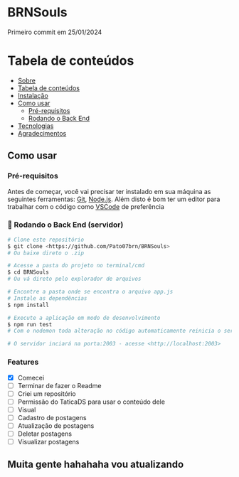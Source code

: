 ﻿# BRNSouls

Primeiro commit em 25/01/2024

Tabela de conteúdos
=================
<!--ts-->
   * [Sobre](#Sobre)
   * [Tabela de conteúdos](#tabela-de-conteudo)
   * [Instalação](#instalacao)
   * [Como usar](#como-usar)
      * [Pré-requisitos](#pre-requisitos)
      * [Rodando o Back End](#Servidor)
   * [Tecnologias](#tecnologias)
   * [Agradecimentos](#agradecimentos)
<!--te-->


## Como usar
### Pré-requisitos

Antes de começar, você vai precisar ter instalado em sua máquina as seguintes ferramentas:
[Git](https://git-scm.com), [Node.js](https://nodejs.org/en/). 
Além disto é bom ter um editor para trabalhar com o código como [VSCode](https://code.visualstudio.com/) de preferência

### 🎲 Rodando o Back End (servidor)

```bash
# Clone este repositório
$ git clone <https://github.com/Pato07brn/BRNSouls>
# Ou baixe direto o .zip

# Acesse a pasta do projeto no terminal/cmd
$ cd BRNSouls
# Ou vá direto pelo explorador de arquivos

# Encontre a pasta onde se encontra o arquivo app.js
# Instale as dependências
$ npm install

# Execute a aplicação em modo de desenvolvimento
$ npm run test
# Com o nodemon toda alteração no código automaticamente reinicia o servidor

# O servidor inciará na porta:2003 - acesse <http://localhost:2003>
```


### Features

- [x] Comecei
- [ ] Terminar de fazer o Readme
- [ ] Criei um repositório
- [ ] Permissão do TaticaDS para usar o conteúdo dele
- [ ] Visual
- [ ] Cadastro de postagens
- [ ] Atualização de postagens
- [ ] Deletar postagens
- [ ] Visualizar postagens

## Muita gente hahahaha vou atualizando
